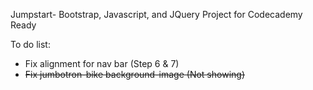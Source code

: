 Jumpstart- Bootstrap, Javascript, and JQuery Project for Codecademy Ready

To do list:
- Fix alignment for nav bar (Step 6 & 7)
- <s>Fix jumbotron-bike background-image (Not showing)</s>
